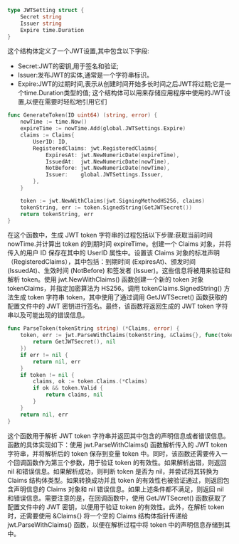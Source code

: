 ```go
type JWTSetting struct {
	Secret string
	Issuer string
	Expire time.Duration
}
```
这个结构体定义了一个JWT设置,其中包含以下字段:
- Secret:JWT的密钥,用于签名和验证;
- Issuer:发布JWT的实体,通常是一个字符串标识。
- Expire:JWT的过期时间,表示从创建时间开始多长时间之后JWT将过期;它是一个time.Duration类型的值;
这个结构体可以用来存储应用程序中使用的JWT设置,以便在需要时轻松地引用它们

```go
func GenerateToken(ID uint64) (string, error) {
	nowTime := time.Now()
	expireTime := nowTime.Add(global.JWTSettings.Expire)
	claims := Claims{
		UserID: ID,
		RegisteredClaims: jwt.RegisteredClaims{
			ExpiresAt: jwt.NewNumericDate(expireTime),
			IssuedAt:  jwt.NewNumericDate(nowTime),
			NotBefore: jwt.NewNumericDate(nowTime),
			Issuer:    global.JWTSettings.Issuer,
		},
	}

	token := jwt.NewWithClaims(jwt.SigningMethodHS256, claims)
	tokenString, err := token.SignedString(GetJWTSecret())
	return tokenString, err
}
```
在这个函数中，生成 JWT token 字符串的过程包括以下步骤:获取当前时间nowTime.并计算出 token 的到期时间 expireTime。创建一个 Claims 对象，并将传入的用户 ID 保存在其中的 UserID 属性中。设置该 Claims 对象的标准声明（RegisteredClaims），其中包括：到期时间 (ExpiresAt)、颁发时间 (IssuedAt)、生效时间 (NotBefore) 和签发者 (Issuer)。这些信息将被用来验证和解析 token。使用 jwt.NewWithClaims() 函数创建一个新的 token 对象 tokenClaims，并指定加密算法为 HS256。调用 tokenClaims.SignedString() 方法生成 token 字符串 token，其中使用了通过调用 GetJWTSecret() 函数获取的配置文件中的 JWT 密钥进行签名。最终，该函数将返回生成的 JWT token 字符串以及可能出现的错误信息。

```go
func ParseToken(tokenString string) (*Claims, error) {
	token, err := jwt.ParseWithClaims(tokenString, &Claims{}, func(token *jwt.Token) (interface{}, error) {
		return GetJWTSecret(), nil
	})
	if err != nil {
		return nil, err
	}
	if token != nil {
		claims, ok := token.Claims.(*Claims)
		if ok && token.Valid {
			return claims, nil
		}
	}
	return nil, err
}
```
这个函数用于解析 JWT token 字符串并返回其中包含的声明信息或者错误信息。函数的具体实现如下：使用 jwt.ParseWithClaims() 函数解析传入的 JWT token 字符串，并将解析后的 token 保存到变量 token 中。同时，该函数还需要传入一个回调函数作为第三个参数，用于验证 token 的有效性。如果解析出错，则返回 nil 和错误信息。如果解析成功，则判断 token 是否为 nil，并尝试将其转换为 Claims 结构体类型。如果转换成功并且 token 的有效性也被验证通过，则返回包含声明信息的 Claims 对象和 nil 错误信息。如果上述条件都不满足，则返回 nil 和错误信息。需要注意的是，在回调函数中，使用 GetJWTSecret() 函数获取了配置文件中的 JWT 密钥，以便用于验证 token 的有效性。此外，在解析 token 时，还需要使用 &Claims{} 将一个空的 Claims 结构体指针传递给 jwt.ParseWithClaims() 函数，以便在解析过程中将 token 中的声明信息存储到其中。